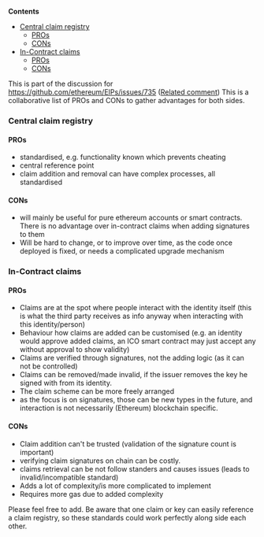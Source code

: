 <!-- START doctoc generated TOC please keep comment here to allow auto update -->
<!-- DON'T EDIT THIS SECTION, INSTEAD RE-RUN doctoc TO UPDATE -->
**Contents**

- [Central claim registry](#central-claim-registry)
  - [PROs](#pros)
  - [CONs](#cons)
- [In-Contract claims](#in-contract-claims)
  - [PROs](#pros-1)
  - [CONs](#cons-1)

<!-- END doctoc generated TOC please keep comment here to allow auto update -->

This is part of the discussion for https://github.com/ethereum/EIPs/issues/735 ([Related comment](https://github.com/ethereum/EIPs/issues/735#issuecomment-337284218))
This is a collaborative list of PROs and CONs to gather advantages for both sides. 

### Central claim registry

#### PROs

- standardised, e.g. functionality known which prevents cheating
- central reference  point
- claim addition and removal can have complex processes, all standardised

#### CONs

- will mainly be useful for pure ethereum accounts or smart contracts. There is no advantage over in-contract claims when adding signatures to them
- Will be hard to change, or to improve over time, as the code once deployed is fixed, or needs a complicated upgrade mechanism

### In-Contract claims

#### PROs

- Claims are at the spot where people interact with the identity itself (this is what the third party receives as info anyway when interacting with this identity/person)
- Behaviour how claims are added can be customised (e.g. an identity would approve added claims, an ICO smart contract may just accept any without approval to show validity)
- Claims are verified through signatures, not the adding logic (as it can not be controlled)
- Claims can be removed/made invalid, if the issuer removes the key he signed with from its identity.
- The claim scheme can be more freely arranged
- as the focus is on signatures, those can be new types in the future, and interaction is not necessarily (Ethereum) blockchain specific.

#### CONs

- Claim addition can't be trusted (validation of the signature count is important)
- verifying claim signatures on chain can be costly.
- claims retrieval can be not follow standers and causes issues (leads to invalid/incompatible standard)
- Adds a lot of complexity/is more complicated to implement
- Requires more gas due to added complexity


Please feel free to add.
Be aware that one claim or key can easily reference a claim registry, so these standards could work perfectly along side each other.